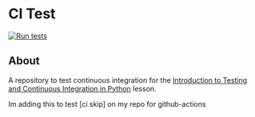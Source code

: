 # CI Test

[![Run tests](https://github.com/YufanKambang/grid/actions/workflows/pytest.yaml/badge.svg)](https://github.com/YufanKambang/grid/actions/workflows/pytest.yaml)


## About
A repository to test continuous integration for the [Introduction to Testing and Continuous Integration in Python](https://edbennett.github.io/python-testing-ci) lesson.

Im adding this to test [ci skip] on my repo for github-actions